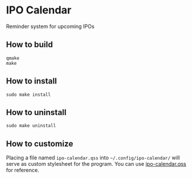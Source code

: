 # IPO Calendar

Reminder system for upcoming IPOs


## How to build

    qmake
    make


## How to install

    sudo make install


## How to uninstall

    sudo make uninstall


## How to customize

Placing a file named `ipo-calendar.qss` into `~/.config/ipo-calendar/` will serve as custom stylesheet for the program.
You can use [ipo-calendar.qss](res/styles/ipo-calendar.qss) for reference.
